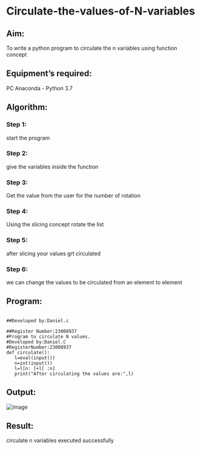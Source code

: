 # Circulate-the-values-of-N-variables
## Aim:
To write a python program to circulate the n variables using function concept
## Equipment’s required:
PC
Anaconda - Python 3.7
## Algorithm: 
### Step 1:
start the program

### Step 2:
give the variables inside the function

### Step 3: 
Get the value from the user for the number of rotation

### Step 4: 
Using the slicing concept rotate the list

### Step 5: 
after slicing your values grt circulated
### Step 6: 
we can change the values to be circulated from an element to element 
## Program:
```

##Developed by:Daniel.c

##Register Number:23008937
#Program to circulate N values.
#Developed by:Daniel.C 
#RegisterNumber:23008937
def circulate(): 
   l=eval(input())
   n=int(input())
   l=l[n: ]+l[ :n]
   print("After circulating the values are:",l)
```

## Output:
![image](https://github.com/Daniel-christal/Circulate-the-values-of-N-variables/assets/145742847/e49b4f39-fe3c-41ee-a12e-b4784731ca16)

## Result:
circulate n variables executed successfully
